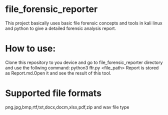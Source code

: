 # file_forensic_reporter
This project basically uses basic file forensic concepts and tools in kali linux and python to give a detailed forensic analysis report.

# How to use:
Clone this repository to you device and go to file_forensic_reporter directory and use the follwing command:
  python3 ffr.py <file_path>
Report is stored as Report.md.Open it and see the result of this tool.

# Supported file formats
png.jpg,bmp,rtf,txt,docx,docm,xlsx,pdf,zip and wav file type

